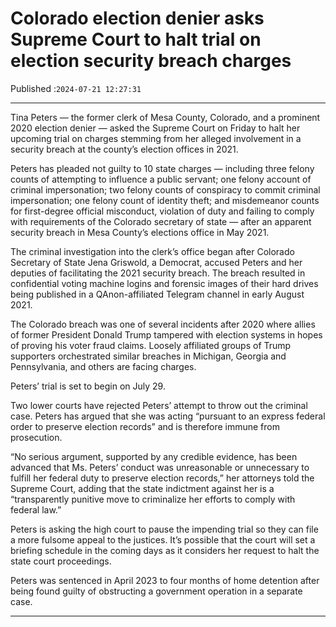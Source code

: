 # Colorado election denier asks Supreme Court to halt trial on election security breach charges

Published :`2024-07-21 12:27:31`

---

Tina Peters — the former clerk of Mesa County, Colorado, and a prominent 2020 election denier — asked the Supreme Court on Friday to halt her upcoming trial on charges stemming from her alleged involvement in a security breach at the county’s election offices in 2021.

Peters has pleaded not guilty to 10 state charges — including three felony counts of attempting to influence a public servant; one felony account of criminal impersonation; two felony counts of conspiracy to commit criminal impersonation; one felony count of identity theft; and misdemeanor counts for first-degree official misconduct, violation of duty and failing to comply with requirements of the Colorado secretary of state — after an apparent security breach in Mesa County’s elections office in May 2021.

The criminal investigation into the clerk’s office began after Colorado Secretary of State Jena Griswold, a Democrat, accused Peters and her deputies of facilitating the 2021 security breach. The breach resulted in confidential voting machine logins and forensic images of their hard drives being published in a QAnon-affiliated Telegram channel in early August 2021.

The Colorado breach was one of several incidents after 2020 where allies of former President Donald Trump tampered with election systems in hopes of proving his voter fraud claims. Loosely affiliated groups of Trump supporters orchestrated similar breaches in Michigan, Georgia and Pennsylvania, and others are facing charges.

Peters’ trial is set to begin on July 29.

Two lower courts have rejected Peters’ attempt to throw out the criminal case. Peters has argued that she was acting “pursuant to an express federal order to preserve election records” and is therefore immune from prosecution.

“No serious argument, supported by any credible evidence, has been advanced that Ms. Peters’ conduct was unreasonable or unnecessary to fulfill her federal duty to preserve election records,” her attorneys told the Supreme Court, adding that the state indictment against her is a “transparently punitive move to criminalize her efforts to comply with federal law.”

Peters is asking the high court to pause the impending trial so they can file a more fulsome appeal to the justices. It’s possible that the court will set a briefing schedule in the coming days as it considers her request to halt the state court proceedings.

Peters was sentenced in April 2023 to four months of home detention after being found guilty of obstructing a government operation in a separate case.

---

